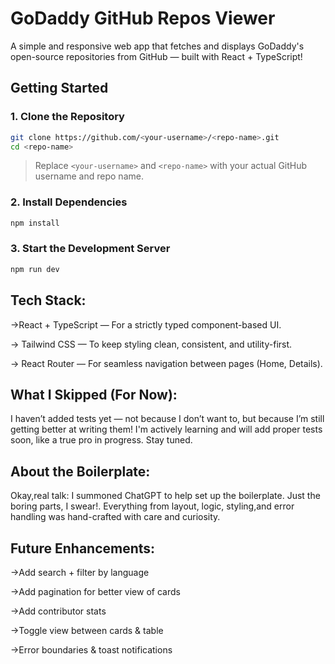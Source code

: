 # GoDaddy GitHub Repos Viewer

A simple and responsive web app that fetches and displays GoDaddy's open-source repositories from GitHub — built with React + TypeScript!

## Getting Started

### 1. Clone the Repository


```bash
git clone https://github.com/<your-username>/<repo-name>.git
cd <repo-name>

```
> Replace `<your-username>` and `<repo-name>` with your actual GitHub username and repo name.


### 2. Install Dependencies
```bash
npm install

```
 ### 3. Start the Development Server
```bash
npm run dev

```
 <!-- ### 4. Run Tests

```bash
npm test

``` -->
## Tech Stack:

 ->React + TypeScript — For a strictly typed component-based UI.

 -> Tailwind CSS — To keep styling clean, consistent, and utility-first.

 -> React Router — For seamless navigation between pages (Home, Details).

## What I Skipped (For Now):

I haven’t added tests yet — not because I don’t want to, but because I’m still getting better at writing them!
I'm actively learning and will add proper tests soon, like a true pro in progress. Stay tuned.


## About the Boilerplate:

Okay,real talk: I summoned ChatGPT to help set up the boilerplate. Just the boring parts, I swear!.
Everything from layout, logic, styling,and error handling was hand-crafted with care and curiosity.



## Future Enhancements:

->Add search + filter by language

->Add pagination for better view of cards 

->Add contributor stats

->Toggle view between cards & table

->Error boundaries & toast notifications



